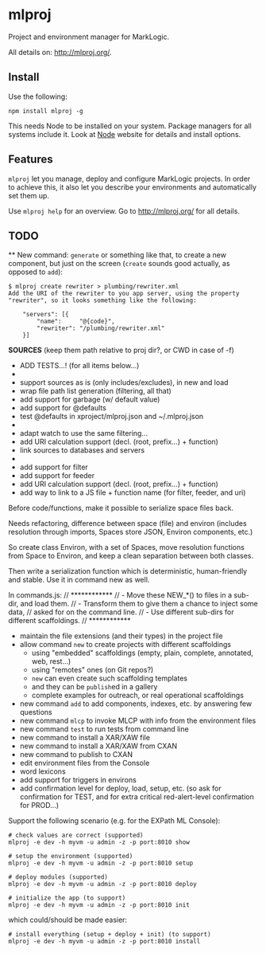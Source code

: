 # mlproj

Project and environment manager for MarkLogic.

All details on: http://mlproj.org/.

## Install

Use the following:

```
npm install mlproj -g
```

This needs Node to be installed on your system.  Package managers for all
systems include it.  Look at [Node](http://nodejs.org/) website for details and
install options.

## Features

`mlproj` let you manage, deploy and configure MarkLogic projects.  In order to
achieve this, it also let you describe your environments and automatically set
them up.

Use `mlproj help` for an overview.  Go to http://mlproj.org/ for all details.

## TODO

** New command: `generate` or something like that, to create a new component,
but just on the screen (`create` sounds good actually, as opposed to `add`):

    $ mlproj create rewriter > plumbing/rewriter.xml
    Add the URI of the rewriter to you app server, using the property
    "rewriter", so it looks something like the following:
    
        "servers": [{
            "name":     "@{code}",
            "rewriter": "/plumbing/rewriter.xml"
        }]

**SOURCES** (keep them path relative to proj dir?, or CWD in case of -f)

- ADD TESTS...! (for all items below...)
- 
- support sources as is (only includes/excludes), in new and load
- wrap file path list generation (filtering, all that)
- add support for garbage (w/ default value)
- add support for @defaults
- test @defaults in xproject/mlproj.json and ~/.mlproj.json
- 
- adapt watch to use the same filtering...
- add URI calculation support (decl. (root, prefix...) + function)
- link sources to databases and servers
- 
- add support for filter
- add support for feeder
- add URI calculation support (decl. (root, prefix...) + function)
- add way to link to a JS file + function name (for filter, feeder, and uri)

Before code/functions, make it possible to serialize space files back.

Needs refactoring, difference between space (file) and environ (includes
resolution through imports, Spaces store JSON, Environ components, etc.)

So create class Environ, with a set of Spaces, move resolution functions from
Space to Environ, and keep a clean separation between both classes.

Then write a serialization function which is deterministic, human-friendly and
stable.  Use it in command new as well.


In commands.js:
// ************
// - Move these NEW_*() to files in a sub-dir, and load them.
// - Transform them to give them a chance to inject some data,
//   asked for on the command line.
// - Use different sub-dirs for different scaffoldings.
// ************

- maintain the file extensions (and their types) in the project file
- allow command `new` to create projects with different scaffoldings
  - using "embedded" scaffoldings (empty, plain, complete, annotated, web, rest...)
  - using "remotes" ones (on Git repos?)
  - `new` can even create such scaffolding templates
  - and they can be `publish`ed in a gallery
  - complete examples for outreach, or real operational scaffoldings
- new command `add` to add components, indexes, etc. by answering few questions
- new command `mlcp` to invoke MLCP with info from the environment files
- new command `test` to run tests from command line
- new command to install a XAR/XAW file
- new command to install a XAR/XAW from CXAN
- new command to publish to CXAN
- edit environment files from the Console
- word lexicons
- add support for triggers in environs
- add confirmation level for deploy, load, setup, etc.
  (so ask for confirmation for TEST, and for extra critical red-alert-level
  confirmation for PROD...)

Support the following scenario (e.g. for the EXPath ML Console):

```
# check values are correct (supported)
mlproj -e dev -h myvm -u admin -z -p port:8010 show

# setup the environment (supported)
mlproj -e dev -h myvm -u admin -z -p port:8010 setup

# deploy modules (supported)
mlproj -e dev -h myvm -u admin -z -p port:8010 deploy

# initialize the app (to support)
mlproj -e dev -h myvm -u admin -z -p port:8010 init
```

which could/should be made easier:

```
# install everything (setup + deploy + init) (to support)
mlproj -e dev -h myvm -u admin -z -p port:8010 install
```
